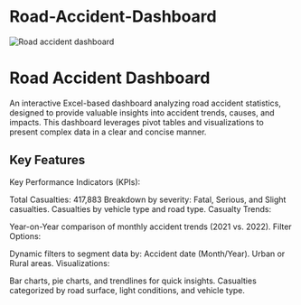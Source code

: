 # Road-Accident-Dashboard

 ![Road accident dashboard ](https://github.com/user-attachments/assets/c89b2a91-4594-4c3b-ae4d-1546929a0ce5)

# Road Accident Dashboard
An interactive Excel-based dashboard analyzing road accident statistics, designed to provide valuable insights into accident trends, causes, and impacts. This dashboard leverages pivot tables and visualizations to present complex data in a clear and concise manner.

## Key Features
Key Performance Indicators (KPIs):

Total Casualties: 417,883
Breakdown by severity: Fatal, Serious, and Slight casualties.
Casualties by vehicle type and road type.
Casualty Trends:

Year-on-Year comparison of monthly accident trends (2021 vs. 2022).
Filter Options:

Dynamic filters to segment data by:
Accident date (Month/Year).
Urban or Rural areas.
Visualizations:

Bar charts, pie charts, and trendlines for quick insights.
Casualties categorized by road surface, light conditions, and vehicle type.


